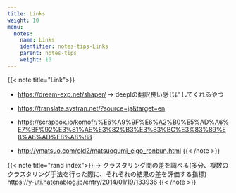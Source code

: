 ```yaml
---
title: Links
weight: 10
menu:
  notes:
    name: Links
    identifier: notes-tips-Links
    parent: notes-tips
    weight: 10
---
```

{{< note title="Link">}}
- https://dream-exp.net/shaper/
-> deeplの翻訳良い感じにしてくれるやつ

- https://translate.systran.net/?source=ja&target=en
- https://scrapbox.io/komofr/%E6%A9%9F%E6%A2%B0%E5%AD%A6%E7%BF%92%E3%81%AE%E3%82%B3%E3%83%BC%E3%83%89%E8%A8%AD%E8%A8%88
- http://ymatsuo.com/old2/matsuogumi_eigo_ronbun.html
{{< /note >}}

{{< note title="rand index">}}
-> クラスタリング間の差を調べる(多分、複数のクラスタリング手法を行った際に、それぞれの結果の差を評価する指標)
https://y-uti.hatenablog.jp/entry/2014/01/19/133936
{{< /note >}}

<!-- {{< note title="HCI">}}
勝手に転記させていただいています。今後最新の情報を追記していこうと考えています。
https://masaogata.com/docs/hci-info/
## 学会情報
### 学会カレンダー
- HCI Calendar
  - 以前のGoogle Spreadsheetをもとに、独立したウェブサイトとして作り直しました。
  - 学会の投稿日・開催日が月ごとにまとまっています。
- SIGCHI Calendar
- IEEE Conferences & Events

### 一覧・ランキング・採択率 ※英語
- HCI Bibliography : Human-Computer Interaction Resources
- ランキングの高い出版物 – Human Computer Interaction | Google Scholar
- Top conferences in computer science | Microsoft Academic Search
- Acceptance Rates for Publications in Virtual Reality / Graphics / HCI / Visualization / Vision
- WikiCFP – A Wiki for Calls for Papers
  - あまり役立たない
- 人工知能学会「私のブックマーク」（下記参照）にも学会情報があります

### 学会について
- 20 Years of Four HCI Conferences: A Visual Exploration (PDF) ※英語
  - HCI学会の動向を視覚化した論文。著者、所属、キーワードなどの関係性がグラフにまとまっています。
- I give up on CHI/UIST | DUB For the Future ※英語
  - 近年のCHIの問題点が議論されています。（コメント欄も参考になる）
- CHI Conferenceにおける日本人の活動動向 – 坂本大介
- 日本におけるHCI研究の特異性 – 黒須正明

### ACM Digital Library 内のカンファレンス情報
- ACM Proceedings
- ACM Event: CHI
- ACM Event: SIGGRAPH

### 学会誌
- ヒューマンインタフェース学会論文誌 (Vol.15, No.3, 2003) モバイル&ユビキタスインタフェース – 椎尾一郎, 安村通晃, 福本雅明, 伊賀聡一郎, 増井俊之
- 情報処理学会論文誌 (Vol.51 No.7, 2010) 特集「実世界インタフェースの新たな展開 No. 0~10

## オンライン記事
### 人工知能学会「私のブックマーク」
- Vol.14 No.4 (1999/07) ヒューマンインタフェース – 増井俊之
- Vol.18 No.2 (2003/03) 画像処理・理解・マルチメディア –
- Vol.22 No.4 (2007/7) 人間と人工物のインタラクション – 小松孝徳
- Vol.22 No.6 (2007/11) ウェアラブルコンピュータ – 酒田信親
- Vol.23 No.6 (2008/11) ヒューマンコミュニケーション支援 – 西原陽子
- Vol.27 No.1 (2012/01) 生体情報とHCI – 棟方渚
- Vol.28 No.1 (2013/01) 情報可視化（Information Visualization） – 橋本康弘
- Vol.28 No.4 (2013/04) 情報検索インタフェース（Search User Interface） – 山本岳洋
- Vol.30.No.1(2015/01)クラウドソーシングとヒューマンコンピュテーション（Crowdsourcing and Human Computation） – 馬場雪乃

### HCI
- Telescope Magazine Issue No.002 ヒューマンインターフェース Link
  - テリー・ウィノグラード「人工知能からHCIへ」| Telescope Magazine Link
###  ユーザビリティ
- HITACHI – 自治体向けソリューション – 有識者の声「ユーザビリティ向上の必要性」- 黒須正明 Link
### インタフェース
- マルチタッチインタフェースと特許に関するエッセイ – 福地健太郎
  - マルチタッチインタフェース考〜Apple vs. SAMSUNG 裁判に思う Link
  - これからの「直感的」インタラクション Link
## 参考資料
HCIの関連技術の資料を集めています。

### 講義・解説
- Statistical Methods for HCI Research – Koji Yatani ※英語
- 朱鷺の杜Wiki – 機械学習に関するWiki（ものすごい情報量）
### PDFスライド
- 遠隔協調作業のための ウェアラブル・タンジブルインタフェース (PDF) – 蔵田武志, 酒田信親, 葛岡英明, 興梠正克, 大隈隆史, 西村拓一
- 複合現実型映像情報メディア (PDF) – 筑波大学 大田友一

### ツール
- SVM (Support Vector Machine) による機械学習
  - LIBSVM – Wikipedia
  - 開発元からDLできます。
  - Processing用のPSVMもあります。
- MacTex – MacOSXでTEX作成
  - MacTeX 2014に関するブログ記事

### サーベイ
- 主に ACM Digital Library, IEEE Xplore Digital Library, Google Scholar
- CHIの論文はCHI勉強会（下記参照）を参照。
- 落合先生＠筑波の資料。近年のHCI, HI, CV, CGがまとまっている。
  - #FTMA15 第一回 鬼コース 全PDF | SlideShare
  - #FTMA15 第一回　仏・人間コース全PDF | SlideShare

## CHI勉強会
大学院生・研究室が中心に毎年行っている勉強会です。2013,2014年は発表資料が配布されているので、サーベイ用にオススメです。

### 最新
- CHI勉強会2015@東京&北海道

### 開催履歴
- CHI勉強会2014@はこだて未来大学 資料なし
- CHI勉強会2014@お茶の水女子大学 資料
- CHI勉強会2013@北海道大学 資料なし
- CHI勉強会2013@明治大学 資料
- CHI勉強会2012@はこだて未来大学(サイトなし) 開催状況
- CHI勉強会2012@明治大学 資料なし(*1)
- CHI勉強会2011@お茶の水女子大学 資料なし(*2)
- CHI勉強会2006-2010
*1) 配布資料を所有。 *2) 1セッションのみ配布資料を所有。

## 動画
### ニコニコ学会：研究１００連発
ニコ動で発見できた映像をまとめました。

- 第１回
  - 01-20 東大・五十嵐健夫教授【手描きからぬいぐるみ】
  - 21-40 明治大・宮下芳明先生【ニコ動の次のメディア提案します】
  - 41-60 京大・中村聡史先生【ネタバレ防止ブラウザ】
  - 61-80 お茶の水女子大・塚田浩二先生【イグノーベル賞2012年受賞】
  - 81-100 東大・暦本純一教授【AR界のゴッドファーザー】
- 第２回
  - 01-20 稲見昌彦【光学迷彩】
  - 21-40 梶本裕之【電気触覚ディスプレイ】
  - 41-60 増井俊之［慶應義塾大学 教授］
- シンガポール版
  - AH’15参加者9名による100連発

### 学会公式
- The Official ACM | Youtube
- SIGGRAPH | Youtube : Technical Paper Preview, Emerging Technologies Previewなど

### まとめ
- M1に知っといて欲しい有名なHCI研究室のビデオリンク集 | togetter – 小泉直也氏によるまとめ


## 研究室
### 日本
- https://www.milive-plus.net/gakumon171203/hci-univ/


## 未整理
- https://note.com/auror/n/n69e814d580a6
- https://hci-lab.jp
- https://daisukesakamoto.jp/aboutme/

{{< /note >}} -->
